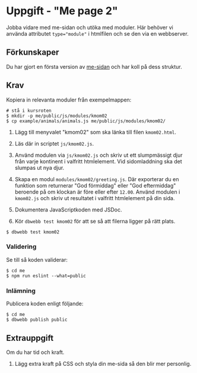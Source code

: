 # Uppgift - "Me page 2"

Jobba vidare med me-sidan och utöka med moduler. Här behöver vi använda attributet `type="module"` i htmlfilen och se den via en webbserver. 



## Förkunskaper

Du har gjort en första version av [me-sidan](../instructions_01/assignment.md) och har koll på dess struktur.



## Krav

Kopiera in relevanta moduler från exempelmappen:

```console
# stå i kursroten
$ mkdir -p me/public/js/modules/kmom02
$ cp example/animals/animals.js me/public/js/modules/kmom02/
```

1. Lägg till menyvalet "kmom02" som ska länka till filen `kmom02.html`.

2. Läs där in scriptet `js/kmom02.js`.

3. Använd modulen via `js/kmom02.js` och skriv ut ett slumpmässigt djur från varje kontinent i valfritt htmlelement. Vid sidomladdning ska det slumpas ut nya djur. 

4. Skapa en modul `modules/kmom02/greeting.js`. Där exporterar du en funktion som returnerar "God förmiddag" eller "God eftermiddag" beroende på om klockan är före eller efter `12.00`. Använd modulen i `kmom02.js` och skriv ut resultatet i valfritt htmlelement på din sida.

5. Dokumentera JavaScriptkoden med JSDoc.

6. Kör `dbwebb test kmom02` för att se så att filerna ligger på rätt plats.

```console
$ dbwebb test kmom02
```

### Validering

Se till så koden validerar:

```console
$ cd me
$ npm run eslint --what=public
```

### Inlämning

Publicera koden enligt följande:

```console
$ cd me
$ dbwebb publish public
```



## Extrauppgift

Om du har tid och kraft.

1. Lägg extra kraft på CSS och styla din me-sida så den blir mer personlig.


